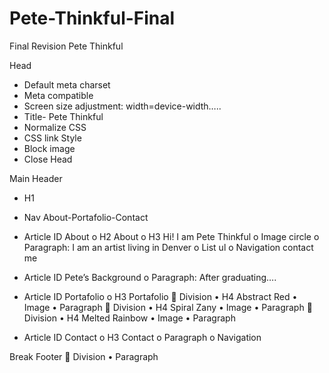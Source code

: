 # Pete-Thinkful-Final
Final Revision Pete Thinkful
<!DOCTYPE html>
<html lang=”en”>

Head
-	Default meta charset
-	Meta compatible
-	Screen size adjustment: width=device-width…..
-	Title- Pete Thinkful
-	Normalize CSS
-	CSS link
Style
-	Block image
-	Close Head

Main
Header
-	H1
-	Nav About-Portafolio-Contact
-	Article ID About
o	H2 About
o	H3 Hi! I am Pete Thinkful
o	Image circle
o	Paragraph: I am an artist living in Denver
o	List ul
o	Navigation contact me
-	Article ID Pete’s Background
o	Paragraph: After graduating….
-	Article ID Portafolio
o	H3 Portafolio
	Division
•	H4 Abstract Red
•	Image
•	Paragraph
	Division
•	H4 Spiral Zany
•	Image
•	Paragraph
	Division
•	H4 Melted Rainbow
•	Image
•	Paragraph

-	Article ID Contact
o	H3 Contact
o	Paragraph
o	Navigation

Break
Footer
	Division
•	Paragraph





